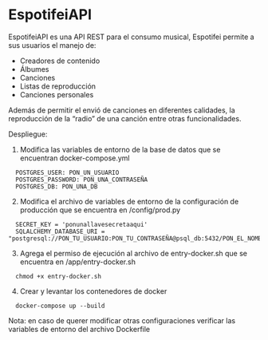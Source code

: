 # EspotifeiAPI
EspotifeiAPI es una API REST para el consumo musical, Espotifei permite a sus usuarios el manejo de:

- Creadores de contenido
- Álbumes
- Canciones
- Listas de reproducción
- Canciones personales

Además de permitir el envió de canciones en diferentes calidades, la reproducción de la “radio” de una canción 
entre otras funcionalidades.

Despliegue:
1. Modifica las variables de entorno de la base de datos que se encuentran docker-compose.yml
```
  POSTGRES_USER: PON_UN_USUARIO
  POSTGRES_PASSWORD: PON_UNA_CONTRASEÑA
  POSTGRES_DB: PON_UNA_DB
```
2. Modifica el archivo de variables de entorno de la configuración de producción que se encuentra en /config/prod.py
```
  SECRET_KEY = 'ponunallavesecretaaqui'
  SQLALCHEMY_DATABASE_URI = "postgresql://PON_TU_USUARIO:PON_TU_CONTRASEÑA@psql_db:5432/PON_EL_NOMBRE_DE_LA_BD"

```
3. Agrega el permiso de ejecución al archivo de entry-docker.sh que se encuentra en /app/entry-docker.sh
```
  chmod +x entry-docker.sh
```
4. Crear y levantar los contenedores de docker
```
  docker-compose up --build 
```

Nota: en caso de querer modificar otras configuraciones verificar las variables de entorno del archivo Dockerfile
